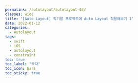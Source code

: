 ```yaml
---
permalink: /autolayout/autolayout-03/
classes: wide
title: "[Auto Layout] 학기말 프로젝트에 Auto Layout 적용해보기 1"
date: 2022-01-12
categories:
  - Autolayout
tags:
  - swift
  - iOS
  - autolayout
  - constraint
toc: true
toc_label: "목차"
toc_icon: bars
toc_sticky: true
---
```

